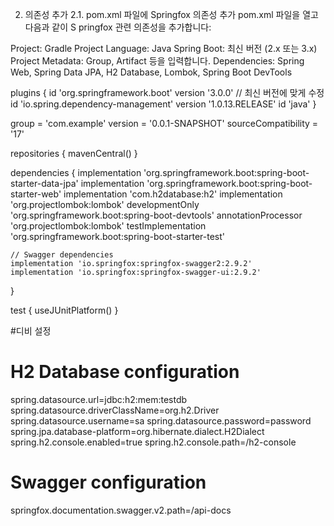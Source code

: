2. 의존성 추가
   2.1. pom.xml 파일에 Springfox 의존성 추가
   pom.xml 파일을 열고 다음과 같이 S pringfox 관련 의존성을 추가합니다:




Project: Gradle Project
Language: Java
Spring Boot: 최신 버전 (2.x 또는 3.x)
Project Metadata: Group, Artifact 등을 입력합니다.
Dependencies: Spring Web, Spring Data JPA, H2 Database, Lombok, Spring Boot DevTools



plugins {
id 'org.springframework.boot' version '3.0.0' // 최신 버전에 맞게 수정
id 'io.spring.dependency-management' version '1.0.13.RELEASE'
id 'java'
}

group = 'com.example'
version = '0.0.1-SNAPSHOT'
sourceCompatibility = '17'

repositories {
mavenCentral()
}

dependencies {
implementation 'org.springframework.boot:spring-boot-starter-data-jpa'
implementation 'org.springframework.boot:spring-boot-starter-web'
implementation 'com.h2database:h2'
implementation 'org.projectlombok:lombok'
developmentOnly 'org.springframework.boot:spring-boot-devtools'
annotationProcessor 'org.projectlombok:lombok'
testImplementation 'org.springframework.boot:spring-boot-starter-test'

    // Swagger dependencies
    implementation 'io.springfox:springfox-swagger2:2.9.2'
    implementation 'io.springfox:springfox-swagger-ui:2.9.2'
}

test {
useJUnitPlatform()
}

#디비 설정 
# H2 Database configuration
spring.datasource.url=jdbc:h2:mem:testdb
spring.datasource.driverClassName=org.h2.Driver
spring.datasource.username=sa
spring.datasource.password=password
spring.jpa.database-platform=org.hibernate.dialect.H2Dialect
spring.h2.console.enabled=true
spring.h2.console.path=/h2-console

# Swagger configuration
springfox.documentation.swagger.v2.path=/api-docs
